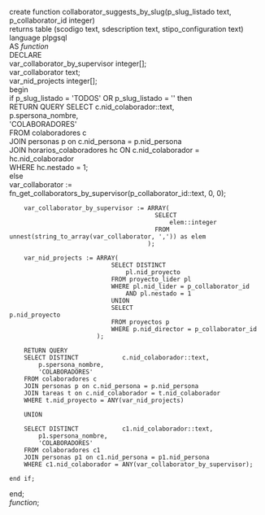 create function collaborator_suggests_by_slug(p_slug_listado text, p_collaborator_id integer)  
    returns table (scodigo text, sdescription text, stipo_configuration text)  
    language plpgsql  
AS $function$  
DECLARE  
    var_collaborator_by_supervisor integer[];  
    var_collaborator text;  
    var_nid_projects integer[];  
begin  
    if p_slug_listado = 'TODOS' OR p_slug_listado = '' then  
        RETURN QUERY        SELECT            c.nid_colaborador::text,  
            p.spersona_nombre,  
            'COLABORADORES'  
        FROM colaboradores c  
        JOIN personas p on c.nid_persona = p.nid_persona  
        JOIN horarios_colaboradores hc ON c.nid_colaborador = hc.nid_colaborador  
        WHERE hc.nestado = 1;  
    else  
        var_collaborator := fn_get_collaborators_by_supervisor(p_collaborator_id::text, 0, 0);  
  
        var_collaborator_by_supervisor := ARRAY(  
                                            SELECT  
                                                elem::integer  
                                            FROM unnest(string_to_array(var_collaborator, ',')) as elem  
                                          );  
  
        var_nid_projects := ARRAY(  
                                SELECT DISTINCT  
                                    pl.nid_proyecto  
                                FROM proyecto_lider pl  
                                WHERE pl.nid_lider = p_collaborator_id  
                                    AND pl.nestado = 1  
                                UNION  
                                SELECT                                    p.nid_proyecto  
                                FROM proyectos p  
                                WHERE p.nid_director = p_collaborator_id  
                            );  
  
        RETURN QUERY  
        SELECT DISTINCT            c.nid_colaborador::text,  
            p.spersona_nombre,  
            'COLABORADORES'  
        FROM colaboradores c  
        JOIN personas p on c.nid_persona = p.nid_persona  
        JOIN tareas t on c.nid_colaborador = t.nid_colaborador  
        WHERE t.nid_proyecto = ANY(var_nid_projects)  
  
        UNION  
  
        SELECT DISTINCT            c1.nid_colaborador::text,  
            p1.spersona_nombre,  
            'COLABORADORES'  
        FROM colaboradores c1  
        JOIN personas p1 on c1.nid_persona = p1.nid_persona  
        WHERE c1.nid_colaborador = ANY(var_collaborator_by_supervisor);  
  
    end if;  
end;  
$function$;